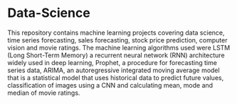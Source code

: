 # Data-Science

This repository contains machine learning projects covering data science, time series forecasting, sales forecasting, stock price prediction, computer vision and movie ratings. The machine learning algorithms used were LSTM (Long Short-Term Memory) a recurrent neural network (RNN) architecture widely used in deep learning, Prophet, a procedure for forecasting time series data, ARIMA, an autoregressive integrated moving average model that is a statistical model that uses historical data to predict future values, classification of images using a CNN and calculating mean, mode and median of movie ratings. 
